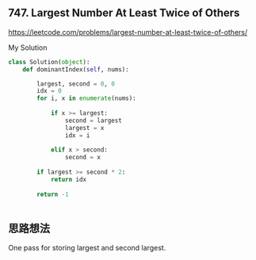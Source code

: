 ## 747. Largest Number At Least Twice of Others

https://leetcode.com/problems/largest-number-at-least-twice-of-others/

My Solution

```python
class Solution(object):
    def dominantIndex(self, nums):

        largest, second = 0, 0
        idx = 0
        for i, x in enumerate(nums):
            
            if x >= largest:
                second = largest
                largest = x
                idx = i
            
            elif x > second:
                second = x
        
        if largest >= second * 2:
            return idx
        
        return -1
                
```

## 思路想法

One pass for storing largest and second largest.
